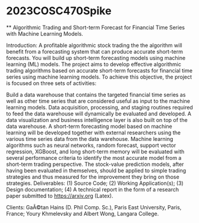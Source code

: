 # 2023COSC470Spike

** Algorithmic Trading and Short-term Forecast for Financial Time Series with Machine Learning Models.

Introduction: A profitable algorithmic stock trading the the algorithm will benefit from a forecasting system that can produce accurate short-term forecasts. You will build up short-term forecasting models using machine learning (ML) models. The project aims to develop effective algorithmic trading algorithms based on accurate short-term forecasts for financial time series using machine learning models. To achieve this objective, the project is focused on three sets of activities:

Build a data warehouse that contains the targeted financial time series as well as other time series that are considered useful as input to the machine learning models. Data acquisition, processing, and staging routines required to feed the data warehouse will dynamically be evaluated and developed. A data visualization and business intelligence layer is also built on top of the data warehouse.
A short-term forecasting model based on machine learning will be developed together with external researchers using the various time series data from the data warehouse. Machine learning algorithms such as neural networks, random forecast, support vector regression, XGBoost, and long short-term memory will be evaluated with several performance criteria to identify the most accurate model from a short-term trading perspective.
The stock-value prediction models, after having been evaluated in themselves, should be applied to simple trading strategies and thus measured for the improvement they bring on those strategies.
Deliverables: (1) Source Code; (2) Working Application(s); (3) Design documentation; (4) A technical report in the form of a research paper submitted to https://arxiv.org (Latex).

Clients:  GaÃ©tan Hains (D. Phil Comp. Sc.), Paris East University, Paris, France; Youry Khmelevsky and Albert Wong, Langara College.
